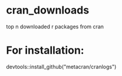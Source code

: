 # cran_downloads
top n downloaded r packages from cran


# For installation:
devtools::install_github("metacran/cranlogs")
